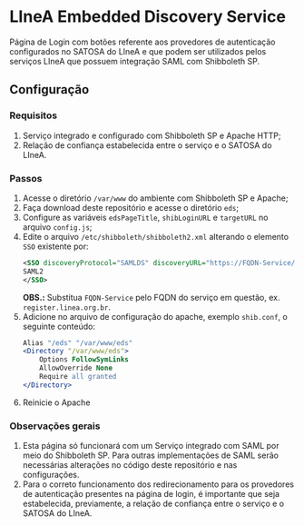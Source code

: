 # LIneA Embedded Discovery Service

Página de Login com botões referente aos provedores de autenticação configurados no SATOSA do LIneA e que podem ser utilizados pelos serviços LIneA que possuem integração SAML com Shibboleth SP.

## Configuração

### Requisitos

1. Serviço integrado e configurado com Shibboleth SP e Apache HTTP;
2. Relação de confiança estabelecida entre o serviço e o SATOSA do LIneA.

### Passos

1. Acesse o diretório `/var/www` do ambiente com Shibboleth SP e Apache; 
2. Faça download deste repositório e acesse o diretório `eds`; 
3. Configure as variáveis `edsPageTitle`, `shibLoginURL` e `targetURL` no arquivo `config.js`;
4. Edite o arquivo `/etc/shibboleth/shibboleth2.xml` alterando o elemento `SSO` existente por:
    ```xml
    <SSO discoveryProtocol="SAMLDS" discoveryURL="https://FQDN-Service/eds">
    SAML2
    </SSO>
    ```
    **OBS.:** Substitua `FQDN-Service` pelo FQDN do serviço em questão, ex. `register.linea.org.br`.
5. Adicione no arquivo de configuração do apache, exemplo `shib.conf`, o seguinte conteúdo:
    ```apache
    Alias "/eds" "/var/www/eds"
    <Directory "/var/www/eds">
        Options FollowSymLinks
        AllowOverride None
        Require all granted
    </Directory>
    ```
6. Reinicie o Apache

### Observações gerais

1. Esta página só funcionará com um Serviço integrado com SAML por meio do Shibboleth SP. Para outras implementações de SAML serão necessárias alterações no código deste repositório e nas configurações.
2. Para o correto funcionamento dos redirecionamento para os provedores de autenticação presentes na página de login, é importante que seja estabelecida, previamente, a relação de confiança entre o serviço e o SATOSA do LIneA.